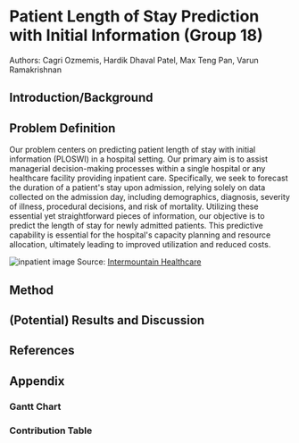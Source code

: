 # Patient Length of Stay Prediction with Initial Information (Group 18)

Authors: Cagri Ozmemis, Hardik Dhaval Patel, Max Teng Pan, Varun Ramakrishnan

## Introduction/Background


## Problem Definition

Our problem centers on predicting patient length of stay with initial information (PLOSWI) in a hospital setting. Our primary aim is to assist managerial decision-making processes within a single hospital or any healthcare facility providing inpatient care. Specifically, we seek to forecast the duration of a patient's stay upon admission, relying solely on data collected on the admission day, including demographics, diagnosis, severity of illness, procedural decisions, and risk of mortality. Utilizing these essential yet straightforward pieces of information, our objective is to predict the length of stay for newly admitted patients. This predictive capability is essential for the hospital's capacity planning and resource allocation, ultimately leading to improved utilization and reduced costs.

![inpatient image](https://intermountainhealthcare.org/-/media/images/images-sc9/medical-specialties/behavioral-health/hospital-patient-16x9.ashx?mw=500)
Source: [Intermountain Healthcare](https://intermountainhealthcare.org/medical-specialties/behavioral-health/)

## Method


## (Potential) Results and Discussion


## References


## Appendix

### Gantt Chart

### Contribution Table
